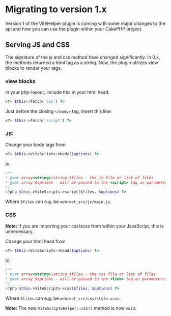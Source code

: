 # Migrating to version 1.x

Version 1 of the ViteHelper plugin is coming with some major changes to the api and how you can use the plugin within your CakePHP project.

## Serving JS and CSS

The signature of the js and css method have changed significantly. In 0.x, the methods returned a html tag as a string. Now, the plugin utilizes view blocks to render your tags.

### view blocks

In your php-layout, include this in your html head:

```php
<?= $this->fetch('css') ?>
```

Just before the closing `</body>` tag, insert this line:

```php
<?= $this->fetch('script') ?>
```

### JS:

Change your body tags from

```php
<?= $this->ViteScripts->body($options) ?>
```

to

```php
/**
* @var array<string>|string $files - the js file or list of files
* @var array $options - will be passed to the <script> tag as parameters
*/
<?php $this->ViteScripts->script($files, $options) ?>
```

Where `$files` can e.g. be `webroot_src/js/main.js`.

### CSS

**Note:** If you are importing your css/scss from within your JavaScript, this is unnecessary.

Change your html head from

```php
<?= $this->ViteScripts->head($options) ?>
```

to

```php
/**
* @var array<string>|string $files - the css file or list of files
* @var array $options - will be passed to the <link> tag as parameters
*/
<?php $this->ViteScripts->css($files, $options) ?>
```

Where `$files` can e.g. be `webroot_src/css/style.scss`.

**Note:** The new `ViteScriptsHelper::css()` method is now `void`.
